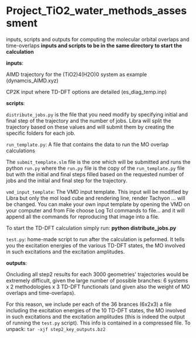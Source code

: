 # Project_TiO2_water_methods_assessment
inputs, scripts and outputs for computing the molecular orbital overlaps and time-overlaps
**inputs and scripts to be in the same directory to start the calculation**

**inputs**:

AIMD trajectory for the (TiO2)4(H2O)0 system as example (dynamcis_AIMD.xyz)

CP2K input where TD-DFT options are detailed (es_diag_temp.inp)

**scripts**:

`distribute_jobs.py` is the file that you need modify by specifying initial and final step of the trajectory and the number of jobs. Libra will split the trajectory based on these values and will submit them by creating the specific folders for each job. 

`run_template.py`: A file that contains the data to run the MO overlap calculations

The `submit_template.slm` file is the one which will be submitted and runs the python `run.py` where the `run.py` file is the copy of the `run_template.py` file but with the initial and final steps filled based on the requested number of jobs and the initial and final step for the trajectory. 

`vmd_input_template`: The VMD input template. This input will be modified by Libra but only the mol load cube and rendering line, render Tachyon ... will be changed. You can make your own input template by opening the VMD on your computer and from File choose Log Tcl commands to file... and it will append all the commands for reproducing that image into a file. 

To start the TD-DFT calculation simply run: **python distribute_jobs.py**


`test.py`: home-made script to run after the calculation is peformed. It tells you the
excitation energies of the various TD-DFT states, the MO involved in such excitations
and the excitation amplitudes.


**outputs**:

Oncluding all step2 results for each 3000 geometries' trajectories would be extremely difficult, given the large number of possible branches: 6 systems x 2 methodologies x 
3 TD-DFT functionals (and given also the weight of MO overlaps and time-overlaps).

For this reason, we include per each of the 36 brances (6x2x3) a file including the excitation energies of the 10 TD-DFT states, the MO involved in such excitations
and the excitation amplitudes (this is indeed the output of running the `test.py` script). This info is contained in a compressed file.
To unpack:
`tar -xjf step2_key_outputs.bz2`
